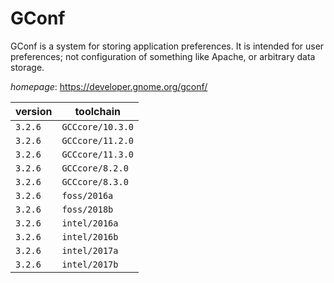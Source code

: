 # GConf

GConf is a system for storing application preferences.  It is intended for user preferences; not configuration  of something like Apache, or arbitrary data storage.

*homepage*: <https://developer.gnome.org/gconf/>

version | toolchain
--------|----------
``3.2.6`` | ``GCCcore/10.3.0``
``3.2.6`` | ``GCCcore/11.2.0``
``3.2.6`` | ``GCCcore/11.3.0``
``3.2.6`` | ``GCCcore/8.2.0``
``3.2.6`` | ``GCCcore/8.3.0``
``3.2.6`` | ``foss/2016a``
``3.2.6`` | ``foss/2018b``
``3.2.6`` | ``intel/2016a``
``3.2.6`` | ``intel/2016b``
``3.2.6`` | ``intel/2017a``
``3.2.6`` | ``intel/2017b``
